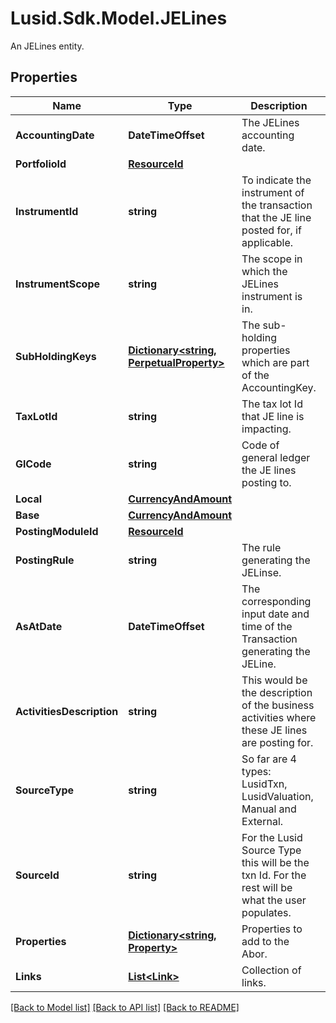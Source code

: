 # Lusid.Sdk.Model.JELines
An JELines entity.

## Properties

Name | Type | Description | Notes
------------ | ------------- | ------------- | -------------
**AccountingDate** | **DateTimeOffset** | The JELines accounting date. | 
**PortfolioId** | [**ResourceId**](ResourceId.md) |  | 
**InstrumentId** | **string** | To indicate the instrument of the transaction that the JE line posted for, if applicable. | 
**InstrumentScope** | **string** | The scope in which the JELines instrument is in. | 
**SubHoldingKeys** | [**Dictionary&lt;string, PerpetualProperty&gt;**](PerpetualProperty.md) | The sub-holding properties which are part of the AccountingKey. | [optional] 
**TaxLotId** | **string** | The tax lot Id that JE line is impacting. | 
**GlCode** | **string** | Code of general ledger the JE lines posting to. | 
**Local** | [**CurrencyAndAmount**](CurrencyAndAmount.md) |  | 
**Base** | [**CurrencyAndAmount**](CurrencyAndAmount.md) |  | 
**PostingModuleId** | [**ResourceId**](ResourceId.md) |  | 
**PostingRule** | **string** | The rule generating the JELinse. | 
**AsAtDate** | **DateTimeOffset** | The corresponding input date and time of the Transaction generating the JELine. | 
**ActivitiesDescription** | **string** | This would be the description of the business activities where these JE lines are posting for. | [optional] 
**SourceType** | **string** | So far are 4 types: LusidTxn, LusidValuation, Manual and External. | 
**SourceId** | **string** | For the Lusid Source Type this will be the txn Id. For the rest will be what the user populates. | 
**Properties** | [**Dictionary&lt;string, Property&gt;**](Property.md) | Properties to add to the Abor. | [optional] 
**Links** | [**List&lt;Link&gt;**](Link.md) | Collection of links. | [optional] 

[[Back to Model list]](../README.md#documentation-for-models) [[Back to API list]](../README.md#documentation-for-api-endpoints) [[Back to README]](../README.md)

